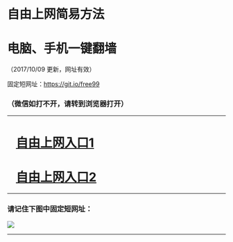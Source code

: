 ﻿# 自由上网简易方法

# 电脑、手机一键翻墙

（2017/10/09 更新，网址有效）

固定短网址：https://git.io/free99

### （微信如打不开，请转到浏览器打开）


***





# &nbsp;&nbsp; <a href="http://ft676620575.fwq-tz-1001.info/fwqtz01.html?t=100900119735 " target="_blank">自由上网入口1</a>
# &nbsp;&nbsp; <a href="http://ft2165421596.fwq-tz-1002.info/fwqtz02.html?t=100900130354 " target="_blank">自由上网入口2</a>
***

### 请记住下图中固定短网址：

<img src="https://s3-us-west-2.amazonaws.com/fwq-1001/yjfq-20170905okok.png" /> 


***

